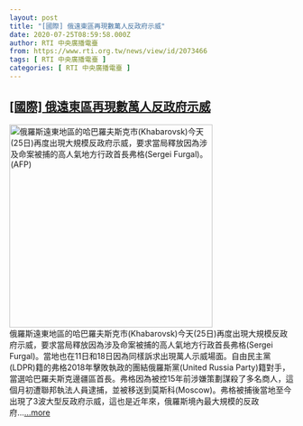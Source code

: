 ```yaml
---
layout: post
title: "[國際] 俄遠東區再現數萬人反政府示威"
date: 2020-07-25T08:59:58.000Z
author: RTI 中央廣播電臺
from: https://www.rti.org.tw/news/view/id/2073466
tags: [ RTI 中央廣播電臺 ]
categories: [ RTI 中央廣播電臺 ]
---
```

<!--1595667598000-->
[[國際] 俄遠東區再現數萬人反政府示威](https://www.rti.org.tw/news/view/id/2073466)
------

<div>
<img src="https://static.rti.org.tw/assets/thumbnails/2020/07/25/d64a1d527224d693a1356bf50f69b235.jpg" width="360" alt="俄羅斯遠東地區的哈巴羅夫斯克市(Khabarovsk)今天(25日)再度出現大規模反政府示威，要求當局釋放因為涉及命案被捕的高人氣地方行政首長弗格(Sergei Furgal)。(AFP)" title="俄羅斯遠東地區的哈巴羅夫斯克市(Khabarovsk)今天(25日)再度出現大規模反政府示威，要求當局釋放因為涉及命案被捕的高人氣地方行政首長弗格(Sergei Furgal)。(AFP)"><br>俄羅斯遠東地區的哈巴羅夫斯克市(Khabarovsk)今天(25日)再度出現大規模反政府示威，要求當局釋放因為涉及命案被捕的高人氣地方行政首長弗格(Sergei Furgal)。當地也在11日和18日因為同樣訴求出現萬人示威場面。自由民主黨(LDPR)籍的弗格2018年擊敗執政的團結俄羅斯黨(United Russia Party)籍對手，當選哈巴羅夫斯克邊疆區首長。弗格因為被控15年前涉嫌策劃謀殺了多名商人，這個月初遭聯邦執法人員逮捕，並被移送到莫斯科(Moscow)。弗格被捕後當地至今出現了3波大型反政府示威，這也是近年來，俄羅斯境內最大規模的反政府...<a target="_blank" href="https://www.rti.org.tw/news/view/id/2073466">...more</a>
</div>
